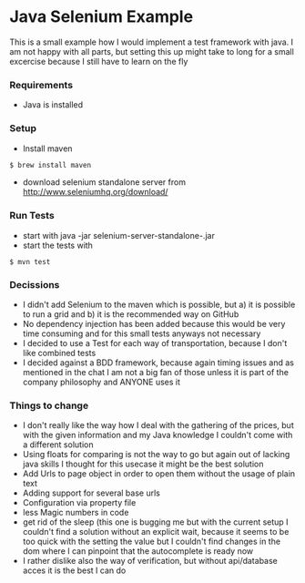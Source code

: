 # Java Selenium Example

This is a small example how I would implement a test framework with java. I am not happy with all parts, but setting this up might take to long for a small excercise because I still have to learn on the fly

### Requirements
- Java is installed

### Setup

- Install maven
```sh
$ brew install maven
```
- download selenium standalone server from http://www.seleniumhq.org/download/

### Run Tests
- start with java -jar selenium-server-standalone-<version>.jar
- start the tests with
```
$ mvn test
```

### Decissions
- I didn't add Selenium to the maven which is possible, but a) it is possible to run a grid and b) it is the recommended way on GitHub
- No dependency injection has been added because this would be very time consuming and for this small tests anyways not necessary
- I decided to use a Test for each way of transportation, because I don't like combined tests
- I decided against a BDD framework, because again timing issues and as mentioned in the chat I am not a big fan of those unless it is part of the company philosophy and ANYONE uses it

### Things to change
- I don't really like the way how I deal with the gathering of the prices, but with the given information and my Java knowledge I couldn't come with a different solution
- Using floats for comparing is not the way to go but again out of lacking java skills I thought for this usecase it might be the best solution
- Add Urls to page object in order to open them without the usage of plain text
- Adding support for several base urls
- Configuration via property file
- less Magic numbers in code
- get rid of the sleep (this one is bugging me but with the current setup I couldn't find a solution without an explicit wait, because it seems to be too quick with the setting the value but I couldn't find changes in the dom where I can pinpoint that the autocomplete is ready now
- I rather dislike also the way of verification, but without api/database acces it is the best I can do



